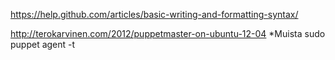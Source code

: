 https://help.github.com/articles/basic-writing-and-formatting-syntax/

http://terokarvinen.com/2012/puppetmaster-on-ubuntu-12-04
  *Muista sudo puppet agent -t
